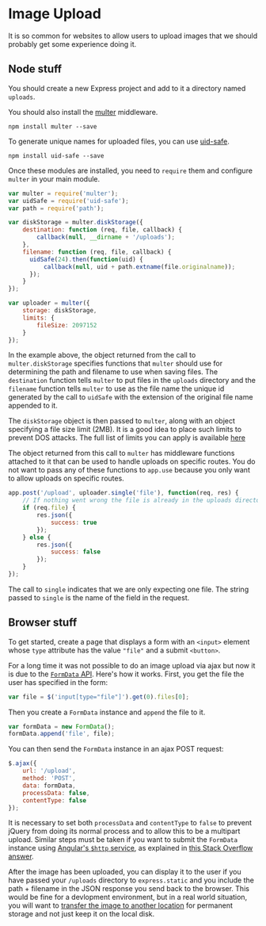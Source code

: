 # Image Upload

It is so common for websites to allow users to upload images that we should probably get some experience doing it. 

## Node stuff

You should create a new Express project and add to it a directory named `uploads`.

You should also install the <a href="https://github.com/expressjs/multer">multer</a> middleware.

```
npm install multer --save
```

To generate unique names for uploaded files, you can use [uid-safe](https://github.com/crypto-utils/uid-safe).

```
npm install uid-safe --save
```

Once these modules are installed, you need to `require` them and configure `multer` in your main module.

```js
var multer = require('multer');
var uidSafe = require('uid-safe');
var path = require('path');

var diskStorage = multer.diskStorage({
    destination: function (req, file, callback) {
        callback(null, __dirname + '/uploads');
    },
    filename: function (req, file, callback) {
      uidSafe(24).then(function(uid) {
          callback(null, uid + path.extname(file.originalname));
      });
    }
});

var uploader = multer({
    storage: diskStorage,
    limits: {
        fileSize: 2097152
    }
});
```

In the example above, the object returned from the call to `multer.diskStorage` specifies functions that `multer` should use for determining the path and filename to use when saving files. The `destination` function tells `multer` to put files in the `uploads` directory and the `filename` function tells `multer` to use as the file name the unique id generated by the call to `uidSafe` with the extension of the original file name appended to it.

The `diskStorage` object is then passed to `multer`, along with an object specifying a file size limit (2MB). It is a good idea to place such limits to prevent DOS attacks. The full list of limits you can apply is available <a href="https://github.com/mscdex/busboy#busboy-methods">here</a>

The object returned from this call to `multer` has middleware functions attached to it that can be used  to handle uploads on specific routes. You do not want to pass any of these functions to `app.use` because you only want to allow uploads on specific routes.

```js
app.post('/upload', uploader.single('file'), function(req, res) {
    // If nothing went wrong the file is already in the uploads directory
    if (req.file) {
        res.json({
            success: true
        });
    } else {
        res.json({
            success: false
        });
    }
});
```

The call to `single` indicates that we are only expecting one file. The string passed to `single` is the name of the field in the request.

## Browser stuff

To get started, create a page that displays a form with an `<input>` element whose `type` attribute has the value `"file"` and a submit `<button>`.

For a long time it was not possible to do an image upload via ajax but now it is due to the <a href="https://developer.mozilla.org/en-US/docs/Web/API/FormData">`FormData` API</a>. Here's how it works. First, you get the file the user has specified in the form:

```js
var file = $('input[type="file"]').get(0).files[0];
```

Then you create a `FormData` instance and `append` the file to it.

```js
var formData = new FormData();
formData.append('file', file);
```

You can then send the `FormData` instance in an ajax POST request:

```js
$.ajax({
    url: '/upload',
    method: 'POST',
    data: formData,
    processData: false,
    contentType: false
});
```

It is necessary to set both `processData` and `contentType` to `false` to prevent jQuery from doing its normal process and to allow this to be a multipart upload. Similar steps must be taken if you want to submit the `FormData` instance using <a href="https://docs.angularjs.org/api/ng/service/$http">Angular's `$http` service</a>, as explained in <a href="http://stackoverflow.com/questions/37039852/send-formdata-with-other-field-in-angular?answertab=votes#tab-top">this Stack Overflow answer</a>.

After the image has been uploaded, you can display it to the user if you have passed your `/uploads` directory to `express.static` and you include the path + filename in the JSON response you send back to the browser. This would be fine for a devlopment environment, but in a real world situation, you will want to [transfer the image to another location](../knox_s3) for permanent storage and not just keep it on the local disk.
